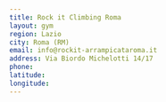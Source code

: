 ```yaml
---
title: Rock it Climbing Roma
layout: gym
region: Lazio
city: Roma (RM)
email: info@rockit-arrampicataroma.it
address: Via Biordo Michelotti 14/17
phone: 
latitude: 
longitude: 
---
```


